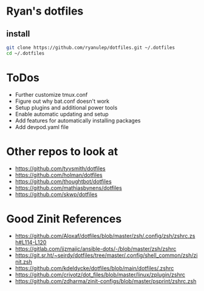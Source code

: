 # Ryan's dotfiles

## install
```sh
git clone https://github.com/ryanulep/dotfiles.git ~/.dotfiles
cd ~/.dotfiles
```

# ToDos
- Further customize tmux.conf
- Figure out why bat.conf doesn't work
- Setup plugins and additional power tools
- Enable automatic updating and setup
- Add features for automatically installing packages
- Add devpod.yaml file

# Other repos to look at
- https://github.com/tyvsmith/dotfiles
- https://github.com/holman/dotfiles
- https://github.com/thoughtbot/dotfiles
- https://github.com/mathiasbynens/dotfiles
- https://github.com/skwp/dotfiles

# Good Zinit References
- https://github.com/Aloxaf/dotfiles/blob/master/zsh/.config/zsh/zshrc.zsh#L114-L120
- https://gitlab.com/jjzmajic/ansible-dots/-/blob/master/zsh/zshrc
- https://git.sr.ht/~seirdy/dotfiles/tree/master/.config/shell_common/zsh/zinit.zsh
- https://github.com/kdeldycke/dotfiles/blob/main/dotfiles/.zshrc
- https://github.com/crivotz/dot_files/blob/master/linux/zplugin/zshrc
- https://github.com/zdharma/zinit-configs/blob/master/psprint/zshrc.zsh
